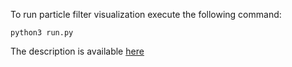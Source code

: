 To run particle filter visualization execute the following command:

```
python3 run.py
```

The description is available [here](https://mikoff.github.io/posts/particle-filter.md/)

